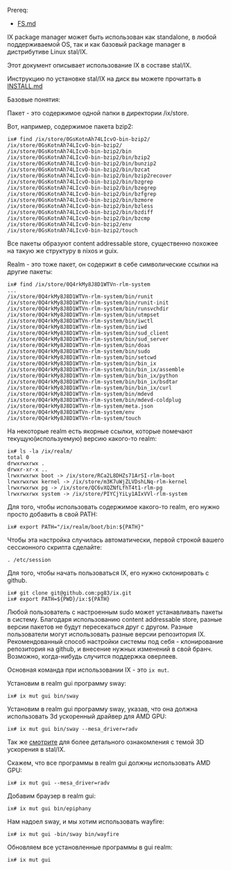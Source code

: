 Prereq:
 * [FS.md](FS.md)

IX package manager может быть использован как standalone, в любой поддерживаемой OS, так и как базовый package manager в дистрибутиве Linux stal/IX.

Этот документ описывает использование IX в составе stal/IX.

Инструкцию по установке stal/IX на диск вы можете прочитать в [INSTALL.md](INSTALL.md)

Базовые понятия:

Пакет - это содержимое одной папки в директории /ix/store.

Вот, например, содержимое пакета bzip2:

```
ix# find /ix/store/0GsKotnAh74LIcvO-bin-bzip2/
/ix/store/0GsKotnAh74LIcvO-bin-bzip2/
/ix/store/0GsKotnAh74LIcvO-bin-bzip2/bin
/ix/store/0GsKotnAh74LIcvO-bin-bzip2/bin/bzip2
/ix/store/0GsKotnAh74LIcvO-bin-bzip2/bin/bunzip2
/ix/store/0GsKotnAh74LIcvO-bin-bzip2/bin/bzcat
/ix/store/0GsKotnAh74LIcvO-bin-bzip2/bin/bzip2recover
/ix/store/0GsKotnAh74LIcvO-bin-bzip2/bin/bzgrep
/ix/store/0GsKotnAh74LIcvO-bin-bzip2/bin/bzegrep
/ix/store/0GsKotnAh74LIcvO-bin-bzip2/bin/bzfgrep
/ix/store/0GsKotnAh74LIcvO-bin-bzip2/bin/bzmore
/ix/store/0GsKotnAh74LIcvO-bin-bzip2/bin/bzless
/ix/store/0GsKotnAh74LIcvO-bin-bzip2/bin/bzdiff
/ix/store/0GsKotnAh74LIcvO-bin-bzip2/bin/bzcmp
/ix/store/0GsKotnAh74LIcvO-bin-bzip2/env
/ix/store/0GsKotnAh74LIcvO-bin-bzip2/touch
```

Все пакеты образуют content addressable store, существенно похожее на такую же структуру в nixos и guix.

Realm - это тоже пакет, он содержит в себе символические ссылки на другие пакеты:

```
ix# find /ix/store/0Q4rkMy8J8D1WTVn-rlm-system
...
/ix/store/0Q4rkMy8J8D1WTVn-rlm-system/bin/runit
/ix/store/0Q4rkMy8J8D1WTVn-rlm-system/bin/runit-init
/ix/store/0Q4rkMy8J8D1WTVn-rlm-system/bin/runsvchdir
/ix/store/0Q4rkMy8J8D1WTVn-rlm-system/bin/utmpset
/ix/store/0Q4rkMy8J8D1WTVn-rlm-system/bin/iwctl
/ix/store/0Q4rkMy8J8D1WTVn-rlm-system/bin/iwd
/ix/store/0Q4rkMy8J8D1WTVn-rlm-system/bin/sud_client
/ix/store/0Q4rkMy8J8D1WTVn-rlm-system/bin/sud_server
/ix/store/0Q4rkMy8J8D1WTVn-rlm-system/bin/doas
/ix/store/0Q4rkMy8J8D1WTVn-rlm-system/bin/sudo
/ix/store/0Q4rkMy8J8D1WTVn-rlm-system/bin/setcwd
/ix/store/0Q4rkMy8J8D1WTVn-rlm-system/bin/bin_ix
/ix/store/0Q4rkMy8J8D1WTVn-rlm-system/bin/bin_ix/assemble
/ix/store/0Q4rkMy8J8D1WTVn-rlm-system/bin/bin_ix/python
/ix/store/0Q4rkMy8J8D1WTVn-rlm-system/bin/bin_ix/bsdtar
/ix/store/0Q4rkMy8J8D1WTVn-rlm-system/bin/bin_ix/curl
/ix/store/0Q4rkMy8J8D1WTVn-rlm-system/bin/mdevd
/ix/store/0Q4rkMy8J8D1WTVn-rlm-system/bin/mdevd-coldplug
/ix/store/0Q4rkMy8J8D1WTVn-rlm-system/meta.json
/ix/store/0Q4rkMy8J8D1WTVn-rlm-system/env
/ix/store/0Q4rkMy8J8D1WTVn-rlm-system/touch
```

На некоторые realm есть якорные ссылки, которые помечают текущую(используемую) версию какого-то realm:

```
ix# ls -la /ix/realm/
total 0
drwxrwxrwx .
drwxr-xr-x ..
lrwxrwxrwx boot -> /ix/store/RCa2L8DHZs71ArSI-rlm-boot
lrwxrwxrwx kernel -> /ix/store/m3K7uWjZLVDshLNq-rlm-kernel
lrwxrwxrwx pg -> /ix/store/QC6vXQZNfLfhT4t1-rlm-pg
lrwxrwxrwx system -> /ix/store/PIYCjYiLy1AIxVVl-rlm-system
```

Для того, чтобы использовать содержимое какого-то realm, его нужно просто добавить в свой PATH:

```
ix# export PATH="/ix/realm/boot/bin:${PATH}"
```

Чтобы эта настройка случилась автоматически, первой строкой вашего сессионного скрипта сделайте:

```
. /etc/session
```

Для того, чтобы начать пользоваться IX, его нужно склонировать с github.

```
ix# git clone git@github.com:pg83/ix.git
ix# export PATH=${PWD}/ix:${PATH}
```

Любой пользователь с настроенным sudo может устанавливать пакеты в систему. Благодаря использованию content addressable store, разные версии пакетов не будут пересекаться друг с другом. Разные пользователи могут использовать разные версии репозитория IX. Рекомендованный способ настройки системы под себя - клонирование репозитория на github, и внесение нужных изменений в свой бранч. Возможно, когда-нибудь случится поддержка оверлеев.

Основная команда при использовании IX - это `ix mut`.

Установим в realm gui программу sway:

```
ix# ix mut gui bin/sway
```

Установим в realm gui программу sway, указав, что она должна использовать 3d ускоренный драйвер для AMD GPU:

```
ix# ix mut gui bin/sway --mesa_driver=radv
```

Так же [смотрите](ACCEL.md) для более детального ознакомления с темой 3D ускорения в stal/IX.

Скажем, что все программы в realm gui должны использовать AMD GPU:

```
ix# ix mut gui --mesa_driver=radv
```

Добавим браузер в realm gui:

```
ix# ix mut gui bin/epiphany
```

Нам надоел sway, и мы хотим использовать wayfire:

```
ix# ix mut gui -bin/sway bin/wayfire
```

Обновляем все установленные программы в gui realm:

```
ix# ix mut gui
```
